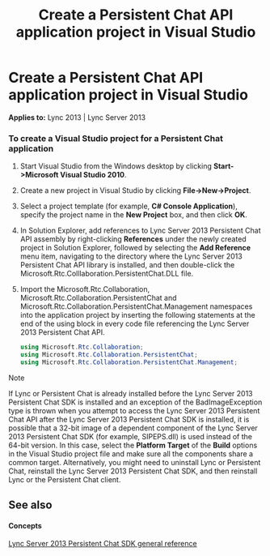 ﻿---
title: Create a Persistent Chat API application project in Visual Studio
TOCTitle: Create a Persistent Chat API application project in Visual Studio
ms:assetid: fe81a4f8-13d7-4386-b806-807a3ca81ef9
ms:mtpsurl: https://msdn.microsoft.com/en-us/library/Dn439208(v=office.15)
ms:contentKeyID: 57101341
ms.date: 07/24/2014
mtps_version: v=office.15
dev_langs:
- csharp
---

# Create a Persistent Chat API application project in Visual Studio


**Applies to:** Lync 2013 | Lync Server 2013

### To create a Visual Studio project for a Persistent Chat application

1.  Start Visual Studio from the Windows desktop by clicking **Start-\>Microsoft Visual Studio 2010**.

2.  Create a new project in Visual Studio by clicking **File-\>New-\>Project**.

3.  Select a project template (for example, **C\# Console Application**), specify the project name in the **New Project** box, and then click **OK**.

4.  In Solution Explorer, add references to Lync Server 2013 Persistent Chat API assembly by right-clicking **References** under the newly created project in Solution Explorer, followed by selecting the **Add Reference** menu item, navigating to the directory where the Lync Server 2013 Persistent Chat API library is installed, and then double-click the Microsoft.Rtc.Colllaboration.PersistentChat.DLL file.

5.  Import the Microsoft.Rtc.Collaboration, Microsoft.Rtc.Collaboration.PersistentChat and Microsoft.Rtc.Collaboration.PersistentChat.Management namespaces into the application project by inserting the following statements at the end of the using block in every code file referencing the Lync Server 2013 Persistent Chat API.
    
    ```csharp
    using Microsoft.Rtc.Collaboration;
    using Microsoft.Rtc.Collaboration.PersistentChat;
    using Microsoft.Rtc.Collaboration.PersistentChat.Management;
    ```


> [!NOTE]
> <P>If Lync or Persistent Chat is already installed before the Lync Server 2013 Persistent Chat SDK is installed and an exception of the BadImageException type is thrown when you attempt to access the Lync Server 2013 Persistent Chat API after the Lync Server 2013 Persistent Chat SDK is installed, it is possible that a 32-bit image of a dependent component of the Lync Server 2013 Persistent Chat SDK (for example, SIPEPS.dll) is used instead of the 64-bit version. In this case, select the <STRONG>Platform Target</STRONG> of the <STRONG>Build</STRONG> options in the Visual Studio project file and make sure all the components share a common target. Alternatively, you might need to uninstall Lync or Persistent Chat, reinstall the Lync Server 2013 Persistent Chat SDK, and then reinstall Lync or the Persistent Chat client.</P>



## See also

#### Concepts

[Lync Server 2013 Persistent Chat SDK general reference](lync-server-2013-persistent-chat-sdk-general-reference.md)

